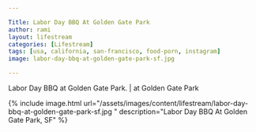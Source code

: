 ```yaml
---

Title: Labor Day BBQ At Golden Gate Park
author: rami
layout: lifestream 
categories: [Lifestream]
tags: [usa, california, san-francisco, food-porn, instagram]
image: labor-day-bbq-at-golden-gate-park-sf.jpg 

---
```


Labor Day BBQ at Golden Gate Park. | at Golden Gate Park

{% include image.html url="/assets/images/content/lifestream/labor-day-bbq-at-golden-gate-park-sf.jpg " description="Labor Day BBQ At Golden Gate Park, SF" %}

